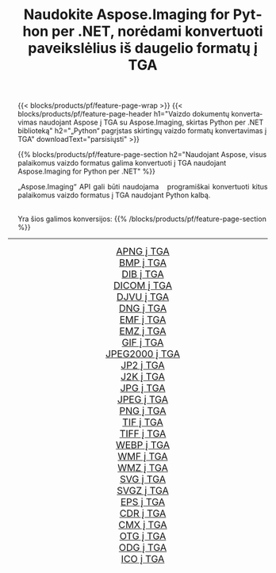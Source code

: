 ﻿---
title: Naudokite Aspose.Imaging for Python per .NET, norėdami konvertuoti paveikslėlius iš daugelio formatų į TGA 
weight: 3920
url: /lt/python-net/conversion/to/tga/ 
lang: lt
langdirlevel: 2
locales: zh-hans,ja,it,ru,de,es,fr,nl,id,lt,pl,pt,vi,tr,ko,zh-hant,ar,hi,th,sv,cs,uk,he
description: Galite naudoti Aspose.Imaging for Python per .NET biblioteką, norėdami konvertuoti iš įvairių formatų į TGA
---

{{< blocks/products/pf/feature-page-wrap >}}
{{< blocks/products/pf/feature-page-header h1="Vaizdo dokumentų konvertavimas naudojant Aspose į TGA su Aspose.Imaging, skirtas Python per .NET biblioteką" h2="„Python“ pagrįstas skirtingų vaizdo formatų konvertavimas į TGA" downloadText="parsisiųsti" >}}


{{% blocks/products/pf/feature-page-section  h2="Naudojant Aspose, visus palaikomus vaizdo formatus galima konvertuoti į TGA naudojant Aspose.Imaging for Python per .NET" %}}
<p align=justify>„Aspose.Imaging“ API gali būti naudojama   programiškai konvertuoti kitus palaikomus vaizdo formatus į TGA naudojant Python kalbą.</p>
<br/>
Yra šios galimos konversijos:
{{% /blocks/products/pf/feature-page-section %}}
<div class="container-fluid productfamilypage bg-gray">
    <div class="convertypes bg-gray agp-content section">
        <div class="container">
		<hr style="margin-left:-20px;"/>
		<div class="row other-converters" style="gap: 10px;font-size: 19px;text-align:center;">
		    <div class='col-md-2 other-converter remove-lp remove-rp'><a href="/imaging/lt/python-net/conversion/apng-to-tga/" style="padding:15px;">APNG į TGA</a></div>
<div class='col-md-2 other-converter remove-lp remove-rp'><a href="/imaging/lt/python-net/conversion/bmp-to-tga/" style="padding:15px;">BMP į TGA</a></div>
<div class='col-md-2 other-converter remove-lp remove-rp'><a href="/imaging/lt/python-net/conversion/dib-to-tga/" style="padding:15px;">DIB į TGA</a></div>
<div class='col-md-2 other-converter remove-lp remove-rp'><a href="/imaging/lt/python-net/conversion/dicom-to-tga/" style="padding:15px;">DICOM į TGA</a></div>
<div class='col-md-2 other-converter remove-lp remove-rp'><a href="/imaging/lt/python-net/conversion/djvu-to-tga/" style="padding:15px;">DJVU į TGA</a></div>
<div class='col-md-2 other-converter remove-lp remove-rp'><a href="/imaging/lt/python-net/conversion/dng-to-tga/" style="padding:15px;">DNG į TGA</a></div>
<div class='col-md-2 other-converter remove-lp remove-rp'><a href="/imaging/lt/python-net/conversion/emf-to-tga/" style="padding:15px;">EMF į TGA</a></div>
<div class='col-md-2 other-converter remove-lp remove-rp'><a href="/imaging/lt/python-net/conversion/emz-to-tga/" style="padding:15px;">EMZ į TGA</a></div>
<div class='col-md-2 other-converter remove-lp remove-rp'><a href="/imaging/lt/python-net/conversion/gif-to-tga/" style="padding:15px;">GIF į TGA</a></div>
<div class='col-md-2 other-converter remove-lp remove-rp'><a href="/imaging/lt/python-net/conversion/jpeg2000-to-tga/" style="padding:15px;">JPEG2000 į TGA</a></div>
<div class='col-md-2 other-converter remove-lp remove-rp'><a href="/imaging/lt/python-net/conversion/jp2-to-tga/" style="padding:15px;">JP2 į TGA</a></div>
<div class='col-md-2 other-converter remove-lp remove-rp'><a href="/imaging/lt/python-net/conversion/j2k-to-tga/" style="padding:15px;">J2K į TGA</a></div>
<div class='col-md-2 other-converter remove-lp remove-rp'><a href="/imaging/lt/python-net/conversion/jpg-to-tga/" style="padding:15px;">JPG į TGA</a></div>
<div class='col-md-2 other-converter remove-lp remove-rp'><a href="/imaging/lt/python-net/conversion/jpeg-to-tga/" style="padding:15px;">JPEG į TGA</a></div>
<div class='col-md-2 other-converter remove-lp remove-rp'><a href="/imaging/lt/python-net/conversion/png-to-tga/" style="padding:15px;">PNG į TGA</a></div>
<div class='col-md-2 other-converter remove-lp remove-rp'><a href="/imaging/lt/python-net/conversion/tif-to-tga/" style="padding:15px;">TIF į TGA</a></div>
<div class='col-md-2 other-converter remove-lp remove-rp'><a href="/imaging/lt/python-net/conversion/tiff-to-tga/" style="padding:15px;">TIFF į TGA</a></div>
<div class='col-md-2 other-converter remove-lp remove-rp'><a href="/imaging/lt/python-net/conversion/webp-to-tga/" style="padding:15px;">WEBP į TGA</a></div>
<div class='col-md-2 other-converter remove-lp remove-rp'><a href="/imaging/lt/python-net/conversion/wmf-to-tga/" style="padding:15px;">WMF į TGA</a></div>
<div class='col-md-2 other-converter remove-lp remove-rp'><a href="/imaging/lt/python-net/conversion/wmz-to-tga/" style="padding:15px;">WMZ į TGA</a></div>
<div class='col-md-2 other-converter remove-lp remove-rp'><a href="/imaging/lt/python-net/conversion/svg-to-tga/" style="padding:15px;">SVG į TGA</a></div>
<div class='col-md-2 other-converter remove-lp remove-rp'><a href="/imaging/lt/python-net/conversion/svgz-to-tga/" style="padding:15px;">SVGZ į TGA</a></div>
<div class='col-md-2 other-converter remove-lp remove-rp'><a href="/imaging/lt/python-net/conversion/eps-to-tga/" style="padding:15px;">EPS į TGA</a></div>
<div class='col-md-2 other-converter remove-lp remove-rp'><a href="/imaging/lt/python-net/conversion/cdr-to-tga/" style="padding:15px;">CDR į TGA</a></div>
<div class='col-md-2 other-converter remove-lp remove-rp'><a href="/imaging/lt/python-net/conversion/cmx-to-tga/" style="padding:15px;">CMX į TGA</a></div>
<div class='col-md-2 other-converter remove-lp remove-rp'><a href="/imaging/lt/python-net/conversion/otg-to-tga/" style="padding:15px;">OTG į TGA</a></div>
<div class='col-md-2 other-converter remove-lp remove-rp'><a href="/imaging/lt/python-net/conversion/odg-to-tga/" style="padding:15px;">ODG į TGA</a></div>
<div class='col-md-2 other-converter remove-lp remove-rp'><a href="/imaging/lt/python-net/conversion/ico-to-tga/" style="padding:15px;">ICO į TGA</a></div>
                </div>
        </div>
    </div>
</div>
<br/>

